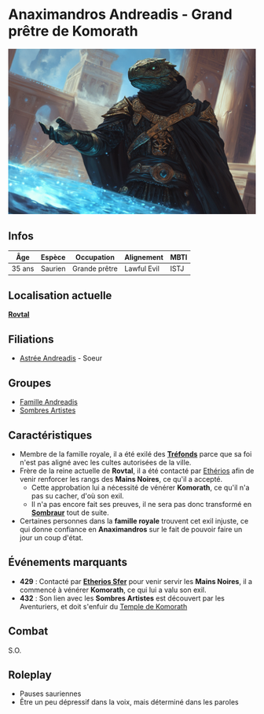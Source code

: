# Anaximandros Andreadis - Grand prêtre de Komorath
![Anaximandros Andreadis](../../../_images/AnaximandrosAndreadis.png)

## Infos 

| Âge | Espèce | Occupation | Alignement | MBTI |
| --- | ------ | ---------- | ---------- | ---- |
| 35 ans | Saurien | Grande prêtre | Lawful Evil| ISTJ |

## Localisation actuelle
[**Rovtal**](../../VILLES/Rovtal.md)

## Filiations
* [Astrée Andreadis](../ROVTAL/Astrée_Andreadis.md) - Soeur

## Groupes 
* [Famille Andreadis](../ROVTAL/GROUPES/Famille_Andreadis.md)
* [Sombres Artistes](../../VILLES/Rovtal.md#les-sombres-artistes)

## Caractéristiques
* Membre de la famille royale, il a été exilé des [**Tréfonds**](../../VILLES/Rovtal.md#tréfonds) parce que sa foi n'est pas aligné avec les cultes autorisées de la ville.
* Frère de la reine actuelle de **Rovtal**, il a été contacté par [Ethérios](./Ethérios_Sfer.md) afin de venir renforcer les rangs des **Mains Noires**, ce qu'il a accepté.
    * Cette approbation lui a nécessité de vénérer **Komorath**, ce qu'il n'a pas su cacher, d'où son exil.
    * Il n'a pas encore fait ses preuves, il ne sera pas donc transformé en [**Sombraur**](../../ESPECES/ESPECES_MAGIQUES/Sombraur.md) tout de suite.
* Certaines personnes dans la **famille royale** trouvent cet exil injuste, ce qui donne confiance en **Anaximandros** sur le fait de pouvoir faire un jour un coup d'état.

## Événements marquants
* **429** : Contacté par [**Etherios Sfer**](./Ethérios_Sfer.md) pour venir servir les **Mains Noires**, il a commencé à vénérer **Komorath**, ce qui lui a valu son exil. 
* **432** : Son lien avec les **Sombres Artistes** est découvert par les Aventuriers, et doit s'enfuir du [Temple de Komorath](../../VILLES/Rovtal.md#le-temple-de-komorath-surface)

## Combat
S.O.

## Roleplay
* Pauses sauriennes
* Être un peu dépressif dans la voix, mais déterminé dans les paroles